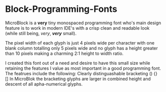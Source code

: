 # Block-Programming-Fonts
MicroBlock is a **very** tiny monospaced programming font who's main design feature is to work in modern IDE's with a crisp clean and readable look (while still being, _very_, **_very_** small).

The pixel width of each glyph is just 4 pixels wide per character with one blank column totalling only 5 pixels wide and no glyph has a height greater than 10 pixels making a charming 2:1 height to width ratio.

I created this font out of a need and desire to have this small size while retaining the features I value as most important in a good programming font.  The featrues include the following:
Clearly distinguashable bracketing () {} [] 
	In MicroBlok the bracketing glyphs are larger in combined height and descent of all apha-numerical glyphs.

    
